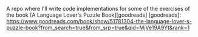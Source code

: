 A repo where I'll write code implementations for some of the exercises of the book [A Language Lover's Puzzle Book][goodreads]
[goodreads]: https://www.goodreads.com/book/show/51781304-the-language-lover-s-puzzle-book?from_search=true&from_srp=true&qid=MjVe19A9Yt&rank=1

